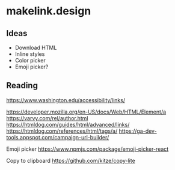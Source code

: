 # makelink.design

## Ideas

+ Download HTML
+ Inline styles
+ Color picker
+ Emoji picker?



## Reading
https://www.washington.edu/accessibility/links/


https://developer.mozilla.org/en-US/docs/Web/HTML/Element/a
https://varvy.com/rel/author.html
https://htmldog.com/guides/html/advanced/links/
https://htmldog.com/references/html/tags/a/
https://ga-dev-tools.appspot.com/campaign-url-builder/

Emoji picker
https://www.npmjs.com/package/emoji-picker-react

Copy to clipboard
https://github.com/kitze/copy-lite
